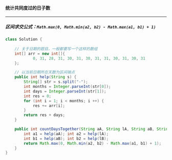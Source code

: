 #### <a hef="https://leetcode.cn/problems/count-days-spent-together/">统计共同度过的日子数</a>

----------------

##### 区间求交公式：`Math.max(0, Math.min(a2, b2) - Math.max(a1, b1) + 1)`

```java
class Solution {
	
    // 关于日期的题目，一般都要写一个这样的数组
    int[] arr = new int[]{
            0, 31, 28, 31, 30, 31, 30, 31, 31, 30, 31, 30, 31
    };

    // 以当前日期所在天数为区间端点
    public int help(String s) {
        String[] str = s.split("-");
        int months = Integer.parseInt(str[0]);
        int days = Integer.parseInt(str[1]);
        int res = 0;
        for (int i = 1; i < months; i ++) {
            res += arr[i];
        }
        return res + days;
    }

    public int countDaysTogether(String aA, String lA, String aB, String lB) {
        int a1 = help(aA); int a2 = help(lA);
        int b1 = help(aB); int b2 = help(lB);
        return Math.max(0, Math.min(a2, b2) - Math.max(a1, b1) + 1);
    }
}
```

